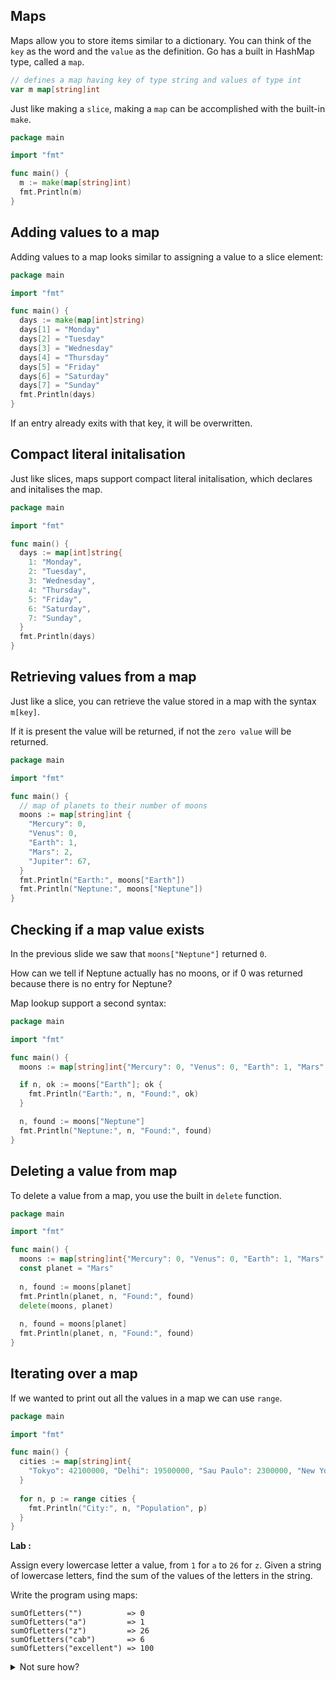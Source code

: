 ## Maps

Maps allow you to store items similar to a dictionary. You can think of the `key` as the word and the `value` as the definition. Go has a built in HashMap type, called a `map`.

```go
// defines a map having key of type string and values of type int
var m map[string]int
```

Just like making a `slice`, making a `map` can be accomplished with the built-in `make`.

```go
package main

import "fmt"

func main() {
  m := make(map[string]int)
  fmt.Println(m)
}
```

## Adding values to a map
Adding values to a map looks similar to assigning a value to a slice element:

```go
package main

import "fmt"

func main() {
  days := make(map[int]string)
  days[1] = "Monday"
  days[2] = "Tuesday"
  days[3] = "Wednesday"
  days[4] = "Thursday"
  days[5] = "Friday"
  days[6] = "Saturday"
  days[7] = "Sunday"
  fmt.Println(days)
}
```
If an entry already exits with that key, it will be overwritten.

## Compact literal initalisation
Just like slices, maps support compact literal initalisation, which declares and initalises the
map.

```go
package main

import "fmt"

func main() {
  days := map[int]string{
    1: "Monday",
    2: "Tuesday",
    3: "Wednesday",
    4: "Thursday",
    5: "Friday",
    6: "Saturday",
    7: "Sunday",
  }
  fmt.Println(days)
}
```

## Retrieving values from a map

Just like a slice, you can retrieve the value stored in a map with the syntax `m[key]`.

If it is present the value will be returned, if not the `zero value` will be returned.

```go
package main

import "fmt"

func main() {
  // map of planets to their number of moons
  moons := map[string]int {
    "Mercury": 0,
    "Venus": 0,
    "Earth": 1,
    "Mars": 2,
    "Jupiter": 67,
  }
  fmt.Println("Earth:", moons["Earth"])
  fmt.Println("Neptune:", moons["Neptune"])
}
```

## Checking if a map value exists
In the previous slide we saw that `moons["Neptune"]` returned `0`.

How can we tell if Neptune actually has no moons, or if 0 was returned because there is no entry for Neptune?

Map lookup support a second syntax:

```go
package main

import "fmt"

func main() {
  moons := map[string]int{"Mercury": 0, "Venus": 0, "Earth": 1, "Mars": 2, "Jupiter": 67}

  if n, ok := moons["Earth"]; ok {
    fmt.Println("Earth:", n, "Found:", ok)
  }

  n, found := moons["Neptune"]
  fmt.Println("Neptune:", n, "Found:", found)
}
```

## Deleting a value from map

To delete a value from a map, you use the built in `delete` function.

```go
package main

import "fmt"

func main() {
  moons := map[string]int{"Mercury": 0, "Venus": 0, "Earth": 1, "Mars": 2, "Jupiter": 67}
  const planet = "Mars"
  
  n, found := moons[planet]
  fmt.Println(planet, n, "Found:", found)
  delete(moons, planet)
  
  n, found = moons[planet]
  fmt.Println(planet, n, "Found:", found)
}
```

## Iterating over a map
If we wanted to print out all the values in a map we can use `range`.

```go
package main

import "fmt"

func main() {
  cities := map[string]int{
    "Tokyo": 42100000, "Delhi": 19500000, "Sau Paulo": 2300000, "New York": 18600000, "Moscow": 2150000,
  }
  
  for n, p := range cities {
    fmt.Println("City:", n, "Population", p)
  }
}
```

**Lab :**

Assign every lowercase letter a value, from `1` for `a` to `26` for `z`. Given a string of lowercase letters, find the sum of the values of the letters in the string.

Write the program using maps:

```
sumOfLetters("")          => 0
sumOfLetters("a")         => 1
sumOfLetters("z")         => 26
sumOfLetters("cab")       => 6
sumOfLetters("excellent") => 100
```

<details>
  <summary>Not sure how?</summary>

```go

func main() {
  // create a map to keep alphabets from a to z
  letterValue := map[string]int{}
  letterValue[""] = 0
  for j, pos := 1, 'a'; pos <= 'z'; pos++ {
    char := fmt.Sprintf("%c", pos)
    letterValue[char] = j
    j++
  }

  // find the sum of "cba"
  letters := "cba"

  // iterating over letters and getting the value of alphabet from map and doing sum
  sum := 0
  for _, char := range letters {
    c := fmt.Sprintf("%c", char)
    sum = sum + letterValue[c]
  }
  fmt.Println("sum is: ", sum)
}
```
</details>
<br>